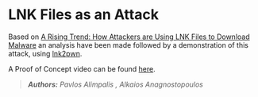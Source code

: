 # LNK Files as an Attack

Based on [A Rising Trend: How Attackers are Using LNK Files to Download Malware](https://blog.trendmicro.com/trendlabs-security-intelligence/rising-trend-attackers-using-lnk-files-download-malware/) an analysis have been made followed by a demonstration of this attack, using [lnk2pwn](https://github.com/it-gorillaz/lnk2pwn).

A Proof of Concept video can be found [here](https://www.youtube.com/watch?v=EC5ei48MCG8).


> _**Authors:** Pavlos Alimpalis_
> _,_
> _Alkaios Anagnostopoulos_
